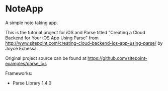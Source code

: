 NoteApp
=======

A simple note taking app.

This is the tutorial project for iOS and Parse titled "Creating a Cloud Backend for Your iOS App Using Parse" from http://www.sitepoint.com/creating-cloud-backend-ios-app-using-parse/ by Joyce Echessa.

Original project source can be found at https://github.com/sitepoint-examples/parse_ios

Frameworks:
- Parse Library 1.4.0
